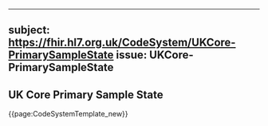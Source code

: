 
---
subject: https://fhir.hl7.org.uk/CodeSystem/UKCore-PrimarySampleState
issue: UKCore-PrimarySampleState
---
## UK Core Primary Sample State

{{page:CodeSystemTemplate_new}}
    
